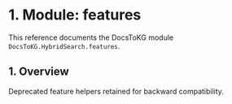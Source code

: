 # 1. Module: features

This reference documents the DocsToKG module ``DocsToKG.HybridSearch.features``.

## 1. Overview

Deprecated feature helpers retained for backward compatibility.
